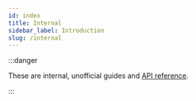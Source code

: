 ```yaml
---
id: index
title: Internal
sidebar_label: Introduction
slug: /internal
---
```


:::danger

These are internal, unofficial guides and [API reference](/reference/internal).

:::